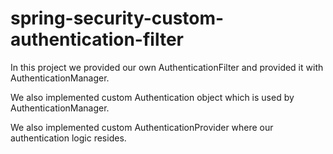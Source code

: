 # spring-security-custom-authentication-filter

In this project we provided our own AuthenticationFilter and provided it with AuthenticationManager.

We also implemented custom Authentication object which is used by AuthenticationManager.

We also implemented custom AuthenticationProvider where our authentication logic resides.

